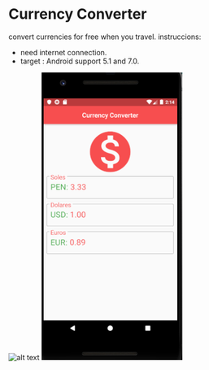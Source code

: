 # Currency Converter
convert currencies for free when you travel.
instruccions:
- need internet connection.
- target : Android  support  5.1  and 7.0.

![alt text](https://raw.githubusercontent.com/pinkeshdarji/FlutterCreateSubmissions2019/master/screenshots/conversor_02%20(1).png)
![alt text](1.PNG)
